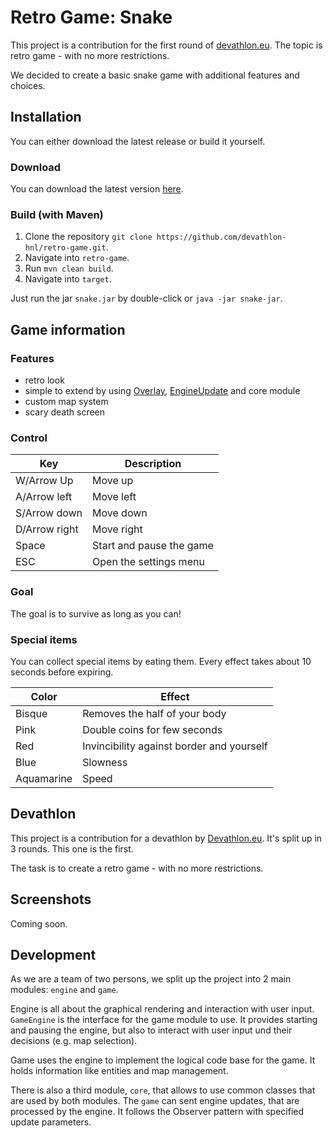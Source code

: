 # Retro Game: Snake
This project is a contribution for the first round of [devathlon.eu](https://devathlon.eu).
The topic is retro game - with no more restrictions.

We decided to create a basic snake game with additional features and choices.

## Installation
You can either download the latest release or build it yourself.

### Download
You can download the latest version [here](https://www.duden.de/rechtschreibung/To_do).

### Build (with Maven)
1. Clone the repository `git clone https://github.com/devathlon-hnl/retro-game.git`.
2. Navigate into `retro-game`.
3. Run `mvn clean build`.
4. Navigate into `target`.

Just run the jar `snake.jar` by double-click or `java -jar snake-jar`.

## Game information
### Features
- retro look
- simple to extend by using [Overlay](https://www.duden.de/rechtschreibung/To_do), [EngineUpdate](https://www.duden.de/rechtschreibung/To_do) and core module
- custom map system
- scary death screen

### Control
| Key           | Description              |
|---------------|--------------------------|
| W/Arrow Up    | Move up                  |
| A/Arrow left  | Move left                |
| S/Arrow down  | Move down                |
| D/Arrow right | Move right               |
| Space         | Start and pause the game |
| ESC           | Open the settings menu   |

### Goal
The goal is to survive as long as you can!

### Special items
You can collect special items by eating them.
Every effect takes about 10 seconds before expiring.

| Color      | Effect                                    |
|------------|-------------------------------------------|
| Bisque     | Removes the half of your body             |
| Pink       | Double coins for few seconds              |
| Red        | Invincibility against border and yourself |
| Blue       | Slowness                                  |
| Aquamarine | Speed                                     |

## Devathlon
This project is a contribution for a devathlon by [Devathlon.eu](https://devathlon.eu).
It's split up in 3 rounds.
This one is the first.

The task is to create a retro game - with no more restrictions.

## Screenshots
Coming soon.

## Development
As we are a team of two persons, we split up the project into 2 main modules:
`engine` and `game`.

Engine is all about the graphical rendering and interaction with user input.
`GameEngine` is the interface for the game module to use.
It provides starting and pausing the engine, but also to interact with user input und their decisions (e.g. map selection).

Game uses the engine to implement the logical code base for the game.
It holds information like entities and map management.

There is also a third module, `core`, that allows to use common classes that are used by both modules.
The `game` can sent engine updates, that are processed by the engine.
It follows the Observer pattern with specified update parameters.